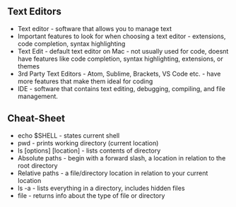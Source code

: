 ## Text Editors
- Text editor - software that allows you to manage text
- Important features to look for when choosing a text editor - extensions, code completion, syntax highlighting
- Text Edit - default text editor on Mac - not usually used for code, doesnt have features like code completion, syntax highlighting, extensions, or themes
- 3rd Party Text Editors - Atom, Sublime, Brackets, VS Code etc. - have more features that make them ideal for coding
- IDE - software that contains text editing, debugging, compiling, and file management.

## Cheat-Sheet
- echo $SHELL - states current shell
- pwd - prints working directory (current location)
- ls [options] [location] - lists contents of directory
- Absolute paths - begin with a forward slash, a location in relation to the root directory
- Relative paths - a file/directory location in relation to your current location
- ls -a - lists everything in a directory, includes hidden files
- file - returns info about the type of file or directory
